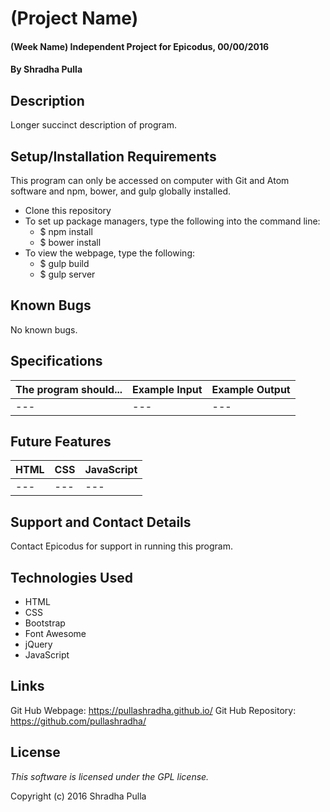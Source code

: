 # (Project Name)

#### (Week Name) Independent Project for Epicodus, 00/00/2016

#### By Shradha Pulla

## Description

Longer succinct description of program.

## Setup/Installation Requirements

This program can only be accessed on computer with Git and Atom software and npm, bower, and gulp globally installed.

* Clone this repository
* To set up package managers, type the following into the command line:
  * $ npm install
  * $ bower install
* To view the webpage, type the following:
  * $ gulp build
  * $ gulp server

## Known Bugs

No known bugs.

## Specifications

The program should... | Example Input | Example Output
----- | ----- | -----
--- | --- | ---

## Future Features

HTML | CSS | JavaScript
----- | ----- | -----
--- | --- | ---

## Support and Contact Details

Contact Epicodus for support in running this program.

## Technologies Used

* HTML
* CSS
* Bootstrap
* Font Awesome
* jQuery
* JavaScript

## Links

Git Hub Webpage: https://pullashradha.github.io/
Git Hub Repository: https://github.com/pullashradha/

## License

*This software is licensed under the GPL license.*

Copyright (c) 2016 Shradha Pulla
